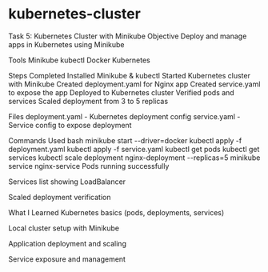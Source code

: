 # kubernetes-cluster
Task 5: Kubernetes Cluster with Minikube
Objective
Deploy and manage apps in Kubernetes using Minikube

Tools
Minikube
kubectl
Docker
Kubernetes

Steps Completed
Installed Minikube & kubectl
Started Kubernetes cluster with Minikube
Created deployment.yaml for Nginx app
Created service.yaml to expose the app
Deployed to Kubernetes cluster
Verified pods and services
Scaled deployment from 3 to 5 replicas

Files
deployment.yaml - Kubernetes deployment config
service.yaml - Service config to expose deployment

Commands Used
bash
minikube start --driver=docker
kubectl apply -f deployment.yaml
kubectl apply -f service.yaml
kubectl get pods
kubectl get services
kubectl scale deployment nginx-deployment --replicas=5
minikube service nginx-service
Pods running successfully

Services list showing LoadBalancer

Scaled deployment verification

What I Learned
Kubernetes basics (pods, deployments, services)

Local cluster setup with Minikube

Application deployment and scaling

Service exposure and management

